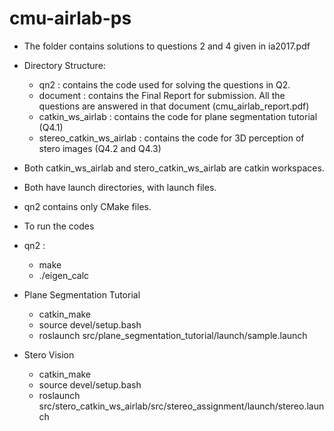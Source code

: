 # cmu-airlab-ps
* The folder contains solutions to questions 2 and 4 given in ia2017.pdf
* Directory Structure:
	* qn2 : contains the code used for solving the questions in Q2.
	* document : contains the Final Report for submission. All the questions are answered in that document (cmu_airlab_report.pdf)
	* catkin_ws_airlab : contains the code for plane segmentation tutorial (Q4.1)
	* stereo_catkin_ws_airlab : contains the code for 3D perception of stero images (Q4.2 and Q4.3)
* Both catkin_ws_airlab and stero_catkin_ws_airlab are catkin workspaces.
* Both have launch directories, with launch files. 
* qn2 contains only CMake files. 

* To run the codes
+ qn2 : 
	+ make
	+ ./eigen_calc
  
+ Plane Segmentation Tutorial
  	+ catkin_make
  	+ source devel/setup.bash
  	+ roslaunch src/plane_segmentation_tutorial/launch/sample.launch
  
+ Stero Vision
  	+ catkin_make
  	+ source devel/setup.bash
  	+ roslaunch src/stero_catkin_ws_airlab/src/stereo_assignment/launch/stereo.launch
  
